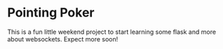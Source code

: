 # Pointing Poker    

This is a fun little weekend project to start learning some flask and more about websockets. Expect more soon!
